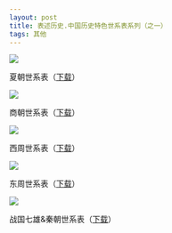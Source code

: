 ```yaml
---
layout: post
title: 表述历史.中国历史特色世系表系列（之一）
tags: 其他
---
```


![](http://ohfv138uq.bkt.clouddn.com/biaoshu1-1.jpg-700)

夏朝世系表（[下载](http://ohfv73q5z.bkt.clouddn.com/xiachao.doc)）

![](http://ohfv138uq.bkt.clouddn.com/biaoshu1-2.jpg-700)

商朝世系表（[下载](http://ohfv73q5z.bkt.clouddn.com/shangchao.doc)）

![](http://ohfv138uq.bkt.clouddn.com/biaoshu1-3.jpg-700)

西周世系表（[下载](http://ohfv73q5z.bkt.clouddn.com/xizhou.doc)）

![](http://ohfv138uq.bkt.clouddn.com/biaoshu1-4.jpg-700)

东周世系表（[下载](http://ohfv73q5z.bkt.clouddn.com/dongzhou.doc)）

![](http://ohfv138uq.bkt.clouddn.com/biaoshu1-5.jpg-700)

战国七雄&秦朝世系表（[下载](http://ohfv73q5z.bkt.clouddn.com/zhanguo.doc)）


